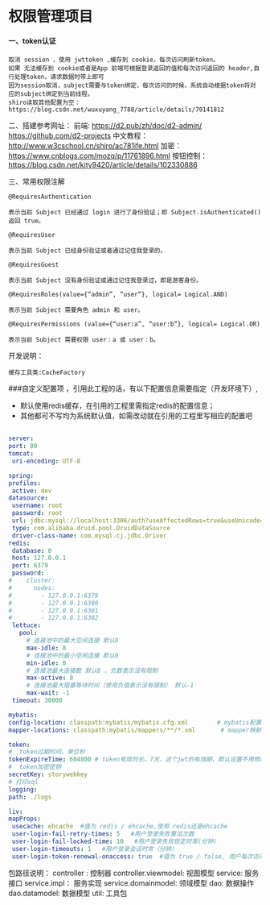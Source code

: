 # 权限管理项目 
#### 一、token认证

    取消 session ，使用 jwttoken ,缓存到 cookie，每次访问刷新token。
    如果 无法缓存到 cookie或者是App 前端可根据登录返回的值和每次访问返回的 header,自行处理token，请求数据时带上即可
    因为session取消，subject需要与token绑定，每次访问的时候，系统自动根据token将对应的subject绑定到当前线程。
    shiro读取其他配置为空：https://blog.csdn.net/wuxuyang_7788/article/details/70141812
二、搭建参考网址：
    前端: https://d2.pub/zh/doc/d2-admin/     https://github.com/d2-projects
    中文教程：http://www.w3cschool.cn/shiro/ac781ife.html
    加密：https://www.cnblogs.com/mozq/p/11761896.html
    按钮控制：https://blog.csdn.net/kity9420/article/details/102330886

三、常用权限注解
    
    
    @RequiresAuthentication
    
    表示当前 Subject 已经通过 login 进行了身份验证；即 Subject.isAuthenticated() 返回 true。 
    
    @RequiresUser 
    
    表示当前 Subject 已经身份验证或者通过记住我登录的。 
    
    @RequiresGuest
    
    表示当前 Subject 没有身份验证或通过记住我登录过，即是游客身份。 
    
    @RequiresRoles(value={“admin”, “user”}, logical= Logical.AND)
    
    表示当前 Subject 需要角色 admin 和 user。 
    
    @RequiresPermissions (value={“user:a”, “user:b”}, logical= Logical.OR)
    
    表示当前 Subject 需要权限 user：a 或 user：b。 

开发说明：

    缓存工具类:CacheFactory
    
   ###自定义配置项 ，引用此工程的话，有以下配置信息需要指定（开发环境下）,
   * 默认使用redis缓存，在引用的工程里需指定redis的配置信息；
   * 其他都可不写均为系统默认值，如需改动就在引用的工程里写相应的配置吧
   ```yaml
    
server:
  port: 80
  tomcat:
    uri-encoding: UTF-8

spring:
  profiles:
    active: dev
  datasource:
    username: root
    password: root
    url: jdbc:mysql://localhost:3306/auth?useAffectedRows=true&useUnicode=true&characterEncoding=utf-8&useSSL=true&serverTimezone=UTC
    type: com.alibaba.druid.pool.DruidDataSource
    driver-class-name: com.mysql.cj.jdbc.Driver
  redis:
    database: 0
    host: 127.0.0.1
    port: 6379
    password:
#    cluster:
#      nodes:
#        - 127.0.0.1:6379
#        - 127.0.0.1:6380
#        - 127.0.0.1:6381
#        - 127.0.0.1:6382
    lettuce:
      pool:
        # 连接池中的最大空闲连接 默认8
        max-idle: 8
        # 连接池中的最小空闲连接 默认0
        min-idle: 0
        # 连接池最大连接数 默认8 ，负数表示没有限制
        max-active: 8
        # 连接池最大阻塞等待时间（使用负值表示没有限制） 默认-1
        max-wait: -1
    timeout: 30000

mybatis:
  config-location: classpath:mybatis/mybatis.cfg.xml        # mybatis配置文件所在路径
  mapper-locations: classpath:mybatis/mappers/**/*.xml       # mapper映射文件

token:
  #  token过期时间，单位秒
  tokenExpireTime: 604800 # token有效时长，7天，这个jwt的有效期，默认设置不用修改，不得小于 会话有效期
  #  token加密密钥
  secretKey: storywebkey
# 打印sql
logging:
  path: ./logs

liv:
  mapProps:
    usecache: ehcache  #值为 redis / ehcache,使用 redis还是ehcache
    user-login-fail-retry-times: 5   #用户登录失败重试次数
    user-login-fail-locked-time: 10   #用户登录失败锁定时常(分钟)
    user-login-timeouts: 1   #用户登录会话时常（分钟）
    user-login-token-renewal-onaccess: true  #值为 true / false, 用户每次访问是重新生成 token,也就是token用一次即失效
   ```
    

 包路径说明：
 controller : 控制器
 controller.viewmodel: 视图模型
 service: 服务接口
 service.impl： 服务实现
 service.domainmodel: 领域模型
 dao: 数据操作
 dao.datamodel: 数据模型
 util: 工具包

 
 